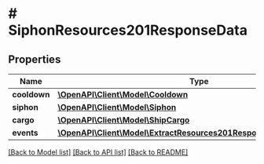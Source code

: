 # # SiphonResources201ResponseData

## Properties

Name | Type | Description | Notes
------------ | ------------- | ------------- | -------------
**cooldown** | [**\OpenAPI\Client\Model\Cooldown**](Cooldown.md) |  |
**siphon** | [**\OpenAPI\Client\Model\Siphon**](Siphon.md) |  |
**cargo** | [**\OpenAPI\Client\Model\ShipCargo**](ShipCargo.md) |  |
**events** | [**\OpenAPI\Client\Model\ExtractResources201ResponseDataEventsInner[]**](ExtractResources201ResponseDataEventsInner.md) |  |

[[Back to Model list]](../../README.md#models) [[Back to API list]](../../README.md#endpoints) [[Back to README]](../../README.md)
